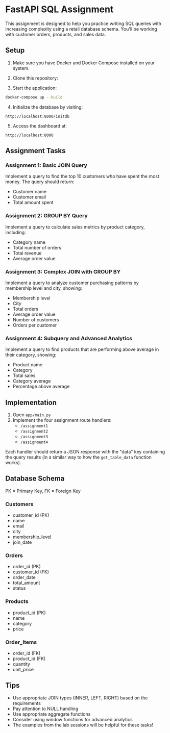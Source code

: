 # FastAPI SQL Assignment

This assignment is designed to help you practice writing SQL queries with increasing complexity using a retail database schema. You'll be working with customer orders, products, and sales data.

## Setup

1. Make sure you have Docker and Docker Compose installed on your system.

2. Clone this repository:

3. Start the application:
```bash
docker-compose up --build
```

4. Initialize the database by visiting:
```
http://localhost:8000/initdb
```

5. Access the dashboard at:
```
http://localhost:8000
```

## Assignment Tasks

### Assignment 1: Basic JOIN Query
Implement a query to find the top 10 customers who have spent the most money. The query should return:
- Customer name
- Customer email
- Total amount spent

### Assignment 2: GROUP BY Query
Implement a query to calculate sales metrics by product category, including:
- Category name
- Total number of orders
- Total revenue
- Average order value

### Assignment 3: Complex JOIN with GROUP BY
Implement a query to analyze customer purchasing patterns by membership level and city, showing:
- Membership level
- City
- Total orders
- Average order value
- Number of customers
- Orders per customer

### Assignment 4: Subquery and Advanced Analytics
Implement a query to find products that are performing above average in their category, showing:
- Product name
- Category
- Total sales
- Category average
- Percentage above average

## Implementation

1. Open `app/main.py`
2. Implement the four assignment route handlers:
   - `/assignment1`
   - `/assignment2`
   - `/assignment3`
   - `/assignment4`

Each handler should return a JSON response with the "data" key containing the query results (in a similar way to how the `get_table_data` function works).

## Database Schema

PK = Primary Key, FK = Foreign Key

### Customers
- customer_id (PK)
- name
- email
- city
- membership_level
- join_date

### Orders
- order_id (PK)
- customer_id (FK)
- order_date
- total_amount
- status

### Products
- product_id (PK)
- name
- category
- price

### Order_Items
- order_id (FK)
- product_id (FK)
- quantity
- unit_price

## Tips

- Use appropriate JOIN types (INNER, LEFT, RIGHT) based on the requirements
- Pay attention to NULL handling
- Use appropriate aggregate functions
- Consider using window functions for advanced analytics
- The examples from the lab sessions will be helpful for these tasks!